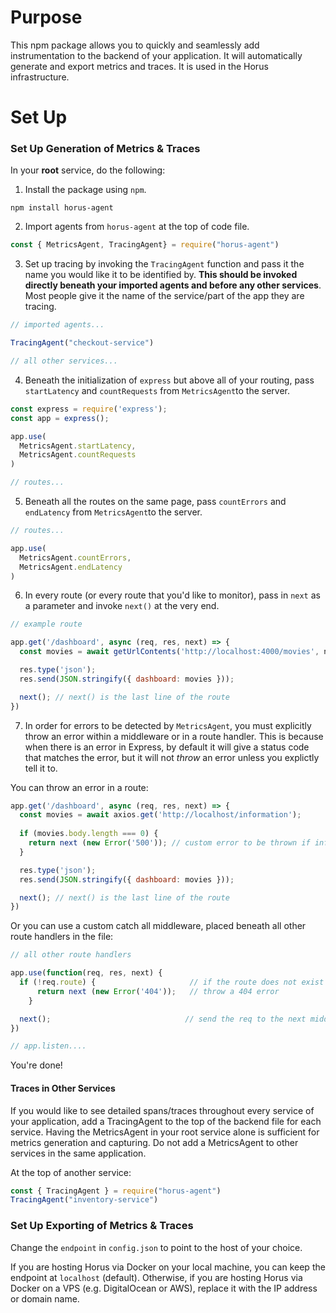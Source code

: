 # Purpose
This npm package allows you to quickly and seamlessly add instrumentation to the backend of your application. It will automatically generate and export metrics and traces. It is used in the Horus infrastructure.

# Set Up
### Set Up Generation of Metrics & Traces

In your **root** service, do the following:

1. Install the package using `npm`.

```shell
npm install horus-agent

```

2. Import agents from `horus-agent` at the top of code file.

```js
const { MetricsAgent, TracingAgent} = require("horus-agent")

```

3. Set up tracing by invoking the `TracingAgent` function and pass it the name you would like it to be identified by. **This should be invoked directly beneath your imported agents and before any other services**. Most people give it the name of the service/part of the app they are tracing. 

```js
// imported agents...

TracingAgent("checkout-service")

// all other services...
```

4. Beneath the initialization of `express` but above all of your routing, pass `startLatency` and `countRequests` from `MetricsAgent`to the server.

```js
const express = require('express');
const app = express();

app.use(
  MetricsAgent.startLatency,
  MetricsAgent.countRequests
)

// routes...
```

5. Beneath all the routes on the same page, pass `countErrors` and `endLatency` from `MetricsAgent`to the server.

```js
// routes...

app.use(
  MetricsAgent.countErrors,
  MetricsAgent.endLatency
)
```

6. In every route (or every route that you'd like to monitor), pass in `next` as a parameter and invoke `next()` at the very end.

```js
// example route

app.get('/dashboard', async (req, res, next) => {
  const movies = await getUrlContents('http://localhost:4000/movies', nodeFetch);

  res.type('json');
  res.send(JSON.stringify({ dashboard: movies }));

  next(); // next() is the last line of the route
})

```

7. In order for errors to be detected by `MetricsAgent`, you must explicitly throw an error within a middleware or in a route handler. This is because when there is an error in Express, by default it will give a status code that matches the error, but it will not _throw_ an error unless you explictly tell it to. 

You can throw an error in a route:

```js
app.get('/dashboard', async (req, res, next) => {
  const movies = await axios.get('http://localhost/information');
  
  if (movies.body.length === 0) {
    return next (new Error('500')); // custom error to be thrown if information is empty
  }

  res.type('json');
  res.send(JSON.stringify({ dashboard: movies }));

  next(); // next() is the last line of the route
})
```

Or you can use a custom catch all middleware, placed beneath all other route handlers in the file:

```js
// all other route handlers

app.use(function(req, res, next) {
  if (!req.route) {                     // if the route does not exist (can add to this if/else conditional)
      return next (new Error('404'));   // throw a 404 error
    }  

  next();                              // send the req to the next middleware
})

// app.listen....
```

You're done!

#### Traces in Other Services

If you would like to see detailed spans/traces throughout every service of your application, add a TracingAgent to the top of the backend file for each service. Having the MetricsAgent in your root service alone is sufficient for metrics generation and capturing. Do not add a MetricsAgent to other services in the same application.

At the top of another service:
```js
const { TracingAgent } = require("horus-agent")
TracingAgent("inventory-service")
```


### Set Up Exporting of Metrics & Traces

Change the `endpoint` in `config.json` to point to the host of your choice. 

If you are hosting Horus via Docker on your local machine, you can keep the endpoint at `localhost` (default). Otherwise, if you are hosting Horus via Docker on a VPS (e.g. DigitalOcean or AWS), replace it with the IP address or domain name.
